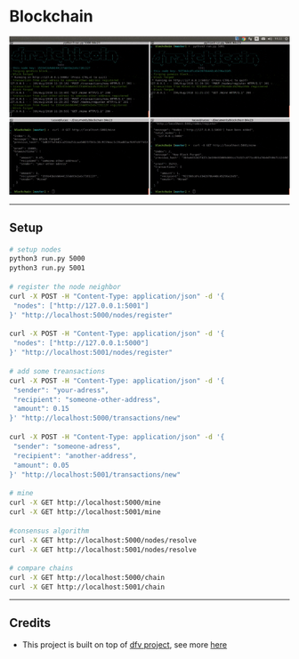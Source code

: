 # Blockchain

![demo](blockchain_running.gif)

---
## Setup
```sh
# setup nodes
python3 run.py 5000
python3 run.py 5001

# register the node neighbor
curl -X POST -H "Content-Type: application/json" -d '{
 "nodes": ["http://127.0.0.1:5001"]
}' "http://localhost:5000/nodes/register"

curl -X POST -H "Content-Type: application/json" -d '{
 "nodes": ["http://127.0.0.1:5000"]
}' "http://localhost:5001/nodes/register"

# add some treansactions
curl -X POST -H "Content-Type: application/json" -d '{
 "sender": "your-adress",
 "recipient": "someone-other-address",
 "amount": 0.15
}' "http://localhost:5000/transactions/new"

curl -X POST -H "Content-Type: application/json" -d '{
 "sender": "someone-adress",
 "recipient": "another-address",
 "amount": 0.05
}' "http://localhost:5001/transactions/new"

# mine
curl -X GET http://localhost:5000/mine
curl -X GET http://localhost:5001/mine

#consensus algorithm
curl -X GET http://localhost:5000/nodes/resolve
curl -X GET http://localhost:5001/nodes/resolve

# compare chains
curl -X GET http://localhost:5000/chain
curl -X GET http://localhost:5001/chain
```
---
## Credits
- This project is built on top of [dfv project](https://github.com/dvf/blockchain), see more [here](https://hackernoon.com/learn-blockchains-by-building-one-117428612f46)

